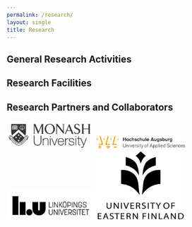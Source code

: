 ```yaml
---
permalink: /research/
layout: single
title: Research 
---
```


## General Research Activities ##



## Research Facilities ##



## Research Partners and Collaborators ##

<img src="/assets/Figures/Monash.png" width="200"> 
<img src="/assets/Figures/UAS.png" width="200"> 
<img src="/assets/Figures/LiU.png" width="200"> 
<img src="/assets/Figures/UEF.jpg" width="200"> 

 
